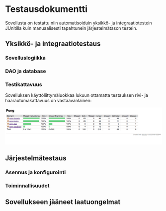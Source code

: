 # Testausdokumentti

Sovellusta on testattu niin automatisoiduin yksikkö- ja integraatiotestein JUnitilla kuin manuaalisesti tapahtunein järjestelmätason testein.

## Yksikkö- ja integraatiotestaus

### Sovelluslogiikka

### DAO ja database

### Testikattavuus

Sovelluksen käyttöliittymäluokkaa lukuun ottamatta testauksen rivi- ja haarautumakattavuus on vastaavanlainen:

<img src="https://github.com/heidihas/otm-harjoitustyo/blob/master/dokumentaatio/kuvat/Pong_testikattavuus.png" width="800">

## Järjestelmätestaus

### Asennus ja konfigurointi

### Toiminnallisuudet

## Sovellukseen jääneet laatuongelmat
